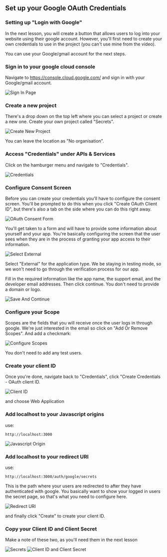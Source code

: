 ## Set up your Google OAuth Credentials

### Setting up "Login with Google"

In the next lesson, you will create a button that allows users to log into your website using their google account. However, you'll first need to create your own credentials to use in the project (you can't use mine from the video).  

You can use your Google/gmail account for the next steps.  

### Sign in to your google cloud console

Navigate to https://console.cloud.google.com/ and sign in with your Google/gmail account.

![Sign In Page](./reference_images/01.png)

### Create a new project


There's a drop down on the top left where you can select a project or create a new one. Create your own project called "Secrets".

![Create New Project](./reference_images/02.png)

You can leave the location as "No organisation".

### Access "Credentials" under APIs & Services

Click on the hamburger menu and navigate to "Credentials".

![Credentials](./reference_images/03.png)

### Configure Consent Screen

Before you can create your credentials you'll have to configure the consent screen. You'll be prompted to do this when you click "Create OAuth Client ID", but there's also a tab on the side where you can do this right away.

![OAuth Consent Form](./reference_images/04.png)

You'll get taken to a form and will have to provide some information about yourself and your app. You're basically configuring the screen that the user sees when they are in the process of granting your app access to their information.

![Select External](./reference_images/05.png)

Select "External" for the application type. We be staying in testing mode, so we won't need to go through the verification process for our app.  

Fill in the required information like the app name, the support email, and the developer email addresses. Then click continue. You don't need to provide a domain or logo.

![Save And Continue](./reference_images/06.png)

### Configure your Scope

Scopes are the fields that you will receive once the user logs in through google. We're just interested in the email so click on "Add Or Remove Scopes". And add a checkmark:

![Configure Scopes](./reference_images/07.png)

You don't need to add any test users.

### Create your client ID

Once you're done, navigate back to "Credentials", click "Create Credentials - OAuth client ID.

![Client ID](./reference_images/08.png)

and choose Web Application

### Add localhost to your Javascript origins

use:
```
http://localhost:3000
```

![Javascript Origin](./reference_images/09.png)

### Add localhost to your redirect URI

use:
```
http://localhost:3000/auth/google/secrets
```

This is the path where your users are redirected to after they have authenticated with google. You basically want to show your logged in users the secret page, so that's what you need to configure here.

![Redirect URI](./reference_images/10.png)

and finally click "Create" to create your client ID.

### Copy your Client ID and Client Secret

Make a note of these two, as you'll need them in the next lesson

![Secrets](./reference_images/11.png)
![Client ID and Client Secret](./reference_images/12.png)
